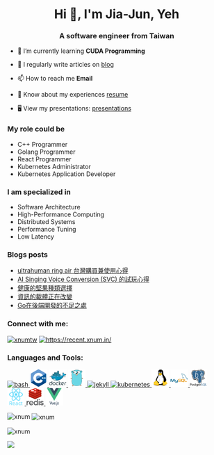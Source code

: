 <h1 align="center">Hi 👋, I'm Jia-Jun, Yeh</h1>
<h3 align="center">A software engineer from Taiwan</h3>

- 🌱 I’m currently learning **CUDA Programming**

- 📝 I regularly write articles on [blog](https://xnum.github.io)

- 📫 How to reach me **Email**

- 📄 Know about my experiences [resume](https://resume.xnum.in)

- 🖥️ View my presentations: [presentations](https://www.xnum.in/slides.html)

### My role could be

- C++ Programmer
- Golang Programmer
- React Programmer
- Kubernetes Administrator
- Kubernetes Application Developer

### I am specialized in

- Software Architecture
- High-Performance Computing
- Distributed Systems
- Performance Tuning
- Low Latency

### Blogs posts
<!-- BLOG-POST-LIST:START -->
- [ultrahuman ring air 台灣購買兼使用心得](https://xnum.github.io/2024/05/ultrahuman-ring/)
- [AI Singing Voice Conversion &lpar;SVC&rpar; 的試玩心得](https://xnum.github.io/2024/04/so-vits-svc/)
- [健康的堅果種類選擇](https://xnum.github.io/2024/02/nuts/)
- [資訊的載體正在改變](https://xnum.github.io/2024/02/talk/)
- [Go在後端開發的不足之處](https://xnum.github.io/2023/11/go-downside-in-web-dev/)
<!-- BLOG-POST-LIST:END -->

<h3 align="left">Connect with me:</h3>
<p align="left">
<a href="https://linkedin.com/in/xnumtw" target="blank"><img align="center" src="https://raw.githubusercontent.com/rahuldkjain/github-profile-readme-generator/master/src/images/icons/Social/linked-in-alt.svg" alt="xnumtw" height="30" width="40" /></a>
<a href="https://recent.xnum.in/" target="blank"><img align="center" src="https://raw.githubusercontent.com/rahuldkjain/github-profile-readme-generator/master/src/images/icons/Social/rss.svg" alt="https://recent.xnum.in/" height="30" width="40" /></a>
</p>

<h3 align="left">Languages and Tools:</h3>
<p align="left"> <a href="https://www.gnu.org/software/bash/" target="_blank" rel="noreferrer"> <img src="https://www.vectorlogo.zone/logos/gnu_bash/gnu_bash-icon.svg" alt="bash" width="40" height="40"/> </a> <a href="https://www.w3schools.com/cpp/" target="_blank" rel="noreferrer"> <img src="https://raw.githubusercontent.com/devicons/devicon/master/icons/cplusplus/cplusplus-original.svg" alt="cplusplus" width="40" height="40"/> </a> <a href="https://www.docker.com/" target="_blank" rel="noreferrer"> <img src="https://raw.githubusercontent.com/devicons/devicon/master/icons/docker/docker-original-wordmark.svg" alt="docker" width="40" height="40"/> </a> <a href="https://golang.org" target="_blank" rel="noreferrer"> <img src="https://raw.githubusercontent.com/devicons/devicon/master/icons/go/go-original.svg" alt="go" width="40" height="40"/> </a> <a href="https://jekyllrb.com/" target="_blank" rel="noreferrer"> <img src="https://www.vectorlogo.zone/logos/jekyllrb/jekyllrb-icon.svg" alt="jekyll" width="40" height="40"/> </a> <a href="https://kubernetes.io" target="_blank" rel="noreferrer"> <img src="https://www.vectorlogo.zone/logos/kubernetes/kubernetes-icon.svg" alt="kubernetes" width="40" height="40"/> </a> <a href="https://www.linux.org/" target="_blank" rel="noreferrer"> <img src="https://raw.githubusercontent.com/devicons/devicon/master/icons/linux/linux-original.svg" alt="linux" width="40" height="40"/> </a> <a href="https://www.mysql.com/" target="_blank" rel="noreferrer"> <img src="https://raw.githubusercontent.com/devicons/devicon/master/icons/mysql/mysql-original-wordmark.svg" alt="mysql" width="40" height="40"/> </a> <a href="https://www.postgresql.org" target="_blank" rel="noreferrer"> <img src="https://raw.githubusercontent.com/devicons/devicon/master/icons/postgresql/postgresql-original-wordmark.svg" alt="postgresql" width="40" height="40"/> </a> <a href="https://reactjs.org/" target="_blank" rel="noreferrer"> <img src="https://raw.githubusercontent.com/devicons/devicon/master/icons/react/react-original-wordmark.svg" alt="react" width="40" height="40"/> </a> <a href="https://redis.io" target="_blank" rel="noreferrer"> <img src="https://raw.githubusercontent.com/devicons/devicon/master/icons/redis/redis-original-wordmark.svg" alt="redis" width="40" height="40"/> </a> <a href="https://vuejs.org/" target="_blank" rel="noreferrer"> <img src="https://raw.githubusercontent.com/devicons/devicon/master/icons/vuejs/vuejs-original-wordmark.svg" alt="vuejs" width="40" height="40"/> </a> </p>

<p><img align="left" src="https://github-readme-stats.vercel.app/api/top-langs?username=xnum&show_icons=true&locale=en&layout=compact" alt="xnum" /></p>

<p>&nbsp;<img align="center" src="https://github-readme-stats.vercel.app/api?username=xnum&show_icons=true&locale=en" alt="xnum" /></p>

<p><img align="center" src="https://github-readme-streak-stats.herokuapp.com/?user=xnum&" alt="xnum" /></p>



<img src="https://komarev.com/ghpvc/?username=xnum&style=for-the-badge" />
